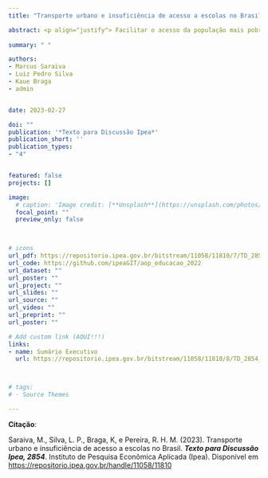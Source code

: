 ```yaml
---
title: "Transporte urbano e insuficiência de acesso a escolas no Brasil"

abstract: <p align="justify"> Facilitar o acesso da população mais pobre a educação e essencial para reduzir desigualdades e promover inclusão social. Estudos recentes tem explorado a dimensão espacial da desigualdade no acesso a educação. No entanto, poucos desses estudos analisam se a população teria acesso suficiente a estabelecimentos de educação nas cidades brasileiras, e como essas condições de acessibilidade variam espacialmente e afetam especificamente a população de menor renda. Este estudo apresenta a primeira analise em larga escala de acessibilidade as oportunidades de educação no ensino publico das vinte maiores cidades do Brasil em alta resolução espacial. Este trabalho foca nas condições de acesso de crianças e jovens de baixa renda as escolas de nível infantil e médio, onde se encontram os maiores desafios de universalização da educação no pais. Considerando-se a acessibilidade a pé e por transporte publico, o estudo investiga a exclusão social relacionada a educação na escala intraurbana, bem como entre cidades e regiões, ao analisar diferentes linhas de insuficiência (LIs) de acessibilidade. Os resultados indicam que ainda são necessários significativos avanços em direção a universalização do acesso a educação no Brasil, principalmente quando são consideradas as vagas publicas de ensino infantil e médio. Parte substancial das crianças de famílias mais pobres possui acessibilidade insuficiente a escolas de educação infantil e ensino médio, principalmente em áreas de baixa densidade populacional nas periferias urbanas. A baixa densidade dessas áreas cria um desafio para a implantação de escolas em numero e cobertura espacial suficientes para melhorar o acesso escolar. Os resultados do estudo contribuem para o melhor entendimento da dimensão geográfica da insuficiência de acessibilidade a educação da população mais pobre, que pode ocasionar sua exclusão das mais diversas oportunidades essenciais ao longo da vida e aprofundar níveis de pobreza e desigualdades sociais. </p>
  
summary: " "

authors:
- Marcus Saraiva
- Luiz Pedro Silva
- Kaue Braga
- admin


date: 2023-02-27

doi: ""
publication: '*Texto para Discussão Ipea*'
publication_short: ''
publication_types:
- "4"


featured: false
projects: []

image:
  # caption: 'Image credit: [**Unsplash**](https://unsplash.com/photos/jdD8gXaTZsc)'
  focal_point: ""
  preview_only: false


  
# icons
url_pdf: https://repositorio.ipea.gov.br/bitstream/11058/11810/7/TD_2854_web.pdf
url_code: https://github.com/ipeaGIT/aop_educacao_2022
url_dataset: ""
url_poster: ""
url_project: ""
url_slides: ""
url_source: ""
url_video: ""
url_preprint: ""
url_poster: ""

# Add custom link (AQUI!!!)
links:
- name: Sumário Executivo
  url: https://repositorio.ipea.gov.br/bitstream/11058/11810/8/TD_2854_sumex.pdf



# tags:
# - Source Themes

---
```



__Citação__:


Saraiva, M., Silva, L. P., Braga, K, e Pereira, R. H. M. (2023). Transporte urbano e insuficiência de acesso a escolas no Brasil. ***Texto para Discussão Ipea, 2854***. Instituto de Pesquisa Econômica Aplicada (Ipea). Disponível em https://repositorio.ipea.gov.br/handle/11058/11810
